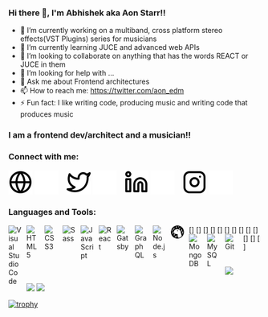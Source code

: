 ### Hi there 👋, I'm Abhishek aka Aon Starr!!


- 🔭 I’m currently working on a multiband, cross platform stereo effects(VST Plugins) series for musicians
- 🌱 I’m currently learning JUCE and advanced web APIs
- 👯 I’m looking to collaborate on anything that has the words REACT or JUCE in them
- 🤔 I’m looking for help with ...
- 💬 Ask me about Frontend architectures
- 📫 How to reach me: https://twitter.com/aon_edm
- ⚡ Fun fact: I like writing code, producing music and writing code that produces music

### I am a frontend dev/architect and a musician!!

### Connect with me:

[![website](./img/globe-light.svg)](https://medium.com/@ryaan_web#gh-light-mode-only)
[![website](./img/globe-dark.svg)](https://medium.com/@ryaan_web#gh-dark-mode-only)
&nbsp;&nbsp;
[![website](./img/twitter-light.svg)](https://twitter.com/aon_edm#gh-light-mode-only)
[![website](./img/twitter-dark.svg)](https://twitter.com/aon_edm#gh-dark-mode-only)
&nbsp;&nbsp;
[![website](./img/linkedin-light.svg)](https://www.linkedin.com/in/abhishek-kumar-b69a8290/#gh-light-mode-only)
[![website](./img/linkedin-dark.svg)](https://www.linkedin.com/in/abhishek-kumar-b69a8290/#gh-dark-mode-only)
&nbsp;&nbsp;
[![website](./img/instagram-light.svg)](https://www.instagram.com/aon_edm/#gh-light-mode-only)
[![website](./img/instagram-dark.svg)](https://www.instagram.com/aon_edm/#gh-dark-mode-only)


### Languages and Tools:

[<img align="left" alt="Visual Studio Code" width="26px" src="https://cdn.jsdelivr.net/gh/devicons/devicon/icons/vscode/vscode-original.svg" style="padding-right:10px;" />]
[<img align="left" alt="HTML5" width="26px" src="https://cdn.jsdelivr.net/gh/devicons/devicon/icons/html5/html5-original.svg" style="padding-right:10px;" />]
[<img align="left" alt="CSS3" width="26px" src="https://cdn.jsdelivr.net/gh/devicons/devicon/icons/css3/css3-original.svg" style="padding-right:10px;" />]
[<img align="left" alt="Sass" width="26px" src="https://cdn.jsdelivr.net/gh/devicons/devicon/icons/sass/sass-original.svg" style="padding-right:10px;" />]
[<img align="left" alt="JavaScript" width="26px" src="https://cdn.jsdelivr.net/gh/devicons/devicon/icons/javascript/javascript-original.svg" style="padding-right:10px;" />]
[<img align="left" alt="React" width="26px" src="https://cdn.jsdelivr.net/gh/devicons/devicon/icons/react/react-original.svg" style="padding-right:10px;" />]
[<img align="left" alt="Gatsby" width="26px" src="https://cdn.jsdelivr.net/gh/devicons/devicon/icons/gatsby/gatsby-original.svg" style="padding-right:10px;" />]
[<img align="left" alt="GraphQL" width="26px" src="https://cdn.jsdelivr.net/gh/devicons/devicon/icons/graphql/graphql-plain.svg" style="padding-right:10px;" />]
[<img align="left" alt="Node.js" width="26px" src="https://cdn.jsdelivr.net/gh/devicons/devicon/icons/nodejs/nodejs-original.svg" style="padding-right:10px;" />]
[<img align="left" alt="Deno" width="26px" src="./img/deno-light.svg" style="padding-right:10px;" />]
[<img align="left" alt="MongoDB" width="26px" src="https://cdn.jsdelivr.net/gh/devicons/devicon/icons/mongodb/mongodb-original.svg" style="padding-right:10px;" />]
[<img align="left" alt="MySQL" width="26px" src="https://cdn.jsdelivr.net/gh/devicons/devicon/icons/mysql/mysql-original.svg" style="padding-right:10px;" />]
[<img align="left" alt="Git" width="26px" src="https://cdn.jsdelivr.net/gh/devicons/devicon/icons/git/git-original.svg" style="padding-right:10px;" />]
<br />
<br />

![](https://github-profile-summary-cards.vercel.app/api/cards/profile-details?username=abhishekZom&theme=github_dark&count_private=true)

![](https://github-profile-summary-cards.vercel.app/api/cards/stats?username=abhishekZom&theme=github_dark)
  ![](https://github-profile-summary-cards.vercel.app/api/cards/most-commit-language?username=abhishekZom&theme=github_dark)

  [![trophy](https://github-profile-trophy.vercel.app/?username=abhishekZom&theme=gruvbox&title=Commits,PR,MultiLanguage,Repositories)](https://github.com/ryo-ma/github-profile-trophy)
